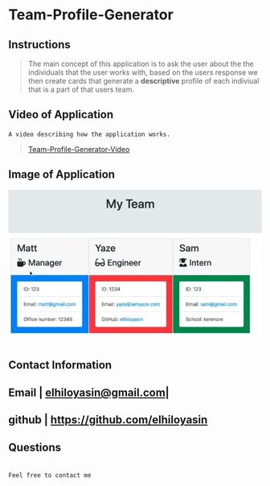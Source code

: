 # Team-Profile-Generator


## Instructions
>The main concept of this application is to ask the user about the the individuals that the user works with, based on the users response we then create cards 
that generate a __descriptive__ profile of each indiviual that is a part of that users team.

## Video of Application
```
A video describing how the application works.
```
>[Team-Profile-Generator-Video](https://www.youtube.com/watch?v=MpS0xtcUhDI&ab_channel=YasinElhilo)


## Image of Application

![Team-Profile-Generator-Image](images/teamgeneratorprofile.png)


## Contact Information

 >
  Email | elhiloyasin@gmail.com|
  ------------------------------ 
  github | https://github.com/elhiloyasin
  ------------------------------ 
  
  ## Questions
  ```bash
  
  Feel free to contact me 
  
  ````
 
  
  

